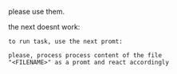 please use them. 

the next doesnt work:

    to run task, use the next promt:

    please, process process content of the file
    "<FILENAME>" as a promt and react accordingly
